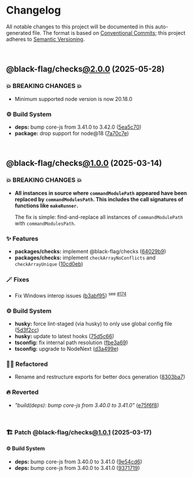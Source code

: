 # Changelog

All notable changes to this project will be documented in this auto-generated
file. The format is based on [Conventional Commits][1];
this project adheres to [Semantic Versioning][2].

<br />

## @black-flag/checks[@2.0.0][3] (2025-05-28)

### 💥 BREAKING CHANGES 💥

- Minimum supported node version is now 20.18.0

### ⚙️ Build System

- **deps:** bump core-js from 3.41.0 to 3.42.0 ([5ea5c70][4])
- **package:** drop support for node\@18 ([7a70c7e][5])

<br />

## @black-flag/checks[@1.0.0][6] (2025-03-14)

### 💥 BREAKING CHANGES 💥

- **All instances in source where `commandModulePath` appeared have been replaced by `commandModulesPath`. This includes the call signatures of functions like `makeRunner`.**

  The fix is simple: find-and-replace all instances of `commandModulePath` with `commandModulesPath`.

### ✨ Features

- **packages/checks:** implement @black-flag/checks ([64029b9][7])
- **packages/checks:** implement `checkArrayNoConflicts` and `checkArrayUnique` ([10cd0eb][8])

### 🪄 Fixes

- Fix Windows interop issues ([b3abf95][9]) <sup>see [#174][10]</sup>

### ⚙️ Build System

- **husky:** force lint-staged (via husky) to only use global config file ([5d3f2cc][11])
- **husky:** update to latest hooks ([75d5c66][12])
- **tsconfig:** fix internal path resolution ([fbe3a69][13])
- **tsconfig:** upgrade to NodeNext ([d3a499e][14])

### 🧙🏿 Refactored

- Rename and restructure exports for better docs generation ([8303ba7][15])

### 🔥 Reverted

- _"build(deps): bump core-js from 3.40.0 to 3.41.0"_ ([e75f6f8][16])

<br />

### 🏗️ Patch @black-flag/checks[@1.0.1][17] (2025-03-17)

#### ⚙️ Build System

- **deps:** bump core-js from 3.40.0 to 3.41.0 ([9e54cd6][18])
- **deps:** bump core-js from 3.40.0 to 3.41.0 ([9371719][19])

[1]: https://conventionalcommits.org
[2]: https://semver.org
[3]: https://github.com/Xunnamius/black-flag/compare/@black-flag/checks@1.0.1...@black-flag/checks@2.0.0
[4]: https://github.com/Xunnamius/black-flag/commit/5ea5c70550ccc2a12215d01814d269abf0a5a82a
[5]: https://github.com/Xunnamius/black-flag/commit/7a70c7e44633bf3b15b0662ce212ece66de038c8
[6]: https://github.com/Xunnamius/black-flag/compare/d3a499e7aeddf23d392479b2cf99cc98bce8226f...@black-flag/checks@1.0.0
[7]: https://github.com/Xunnamius/black-flag/commit/64029b9dc0d1e8224d65d2e6c9653b2c09abb962
[8]: https://github.com/Xunnamius/black-flag/commit/10cd0ebc0304d033218ec4dffba0c41cb2e85ff6
[9]: https://github.com/Xunnamius/black-flag/commit/b3abf95ca2958d5d2fca1091178c050ef88fe5f5
[10]: https://github.com/Xunnamius/black-flag/issues/174
[11]: https://github.com/Xunnamius/black-flag/commit/5d3f2ccdfcd615917892d27a5c2cfa1b28879e0c
[12]: https://github.com/Xunnamius/black-flag/commit/75d5c66bcce8f0c2c139962f7ddd28aa0c9499d7
[13]: https://github.com/Xunnamius/black-flag/commit/fbe3a699a9063ed7da08311a22fe798672583b0f
[14]: https://github.com/Xunnamius/black-flag/commit/d3a499e7aeddf23d392479b2cf99cc98bce8226f
[15]: https://github.com/Xunnamius/black-flag/commit/8303ba7f438ae7f7dedfc2b6f5fd396cab32b252
[16]: https://github.com/Xunnamius/black-flag/commit/e75f6f8fa90784f1aefab49305a99e7b839b615b
[17]: https://github.com/Xunnamius/black-flag/compare/@black-flag/checks@1.0.0...@black-flag/checks@1.0.1
[18]: https://github.com/Xunnamius/black-flag/commit/9e54cd6bf33b63e1035fbaa43931944266cfe21b
[19]: https://github.com/Xunnamius/black-flag/commit/937171967cd8887a8aba12cbb23c0adffacc6c78
